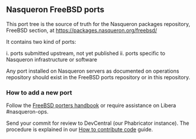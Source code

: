 ## Nasqueron FreeBSD ports

This port tree is the source of truth for the Nasqueron packages repository,
FreeBSD section, at https://packages.nasqueron.org/freebsd/

It contains two kind of ports:

  i.   ports submitted upstream, not yet published
  ii.  ports specific to Nasqueron infrastructure or software

Any port installed on Nasqueron servers as documented on operations repository
should exist in the FreeBSD ports repository or in this repository.

### How to add a new port

Follow the [FreeBSD porters handbook](https://www.freebsd.org/doc/en/books/porters-handbook/)
or require assistance on Libera #nasqueron-ops.

Send your commit for review to DevCentral (our Phabricator instance).
The procedure is explained in our [How to contribute code](https://agora.nasqueron.org/How_to_contribute_code) guide.
